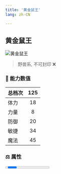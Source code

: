 ```yaml
---
title: '黄金鼠王'
lang: zh-CN

---
```


<RouterBack />

## 黄金鼠王

![黄金鼠王](https://user-images.githubusercontent.com/78347270/129139800-f4681ca3-d020-4f63-9189-32adee34d0e4.gif) 

> 野兽系, 不可封印 :x:


### 💪 能力数值

| 总档次       | 125            |
| :----------- |:-------------:|
| 体力      | 18   <Stars :number="2" />  |
| 力量      | 8   <Stars :number="1" />  |
| 防御      | 20  <Stars :number="2" />  | 
| 敏捷      | 34  <Stars :number="3.5" />  | 
| 魔法      | 45  <Stars :number="4.5" />   | 


### ⚖️ 属性

<Progress earth :number="0" />

<Progress water :number="0" />

<Progress fire :number="5" />

<Progress wind :number="5" />

### ✨ 技能栏 <Strong>10个</Strong>

- 攻击
- 防御

### 👶 1级出现点

- 参考任务[20週年慶典活動](tasks/13)




